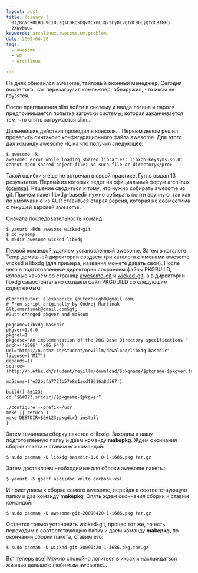 ```yaml
--- 
layout: post
title: !binary |
  0J/RgNC+0LHQu9C10LzQsCDRgSDQvtCx0L3QvtCy0LvQtdC90LjQtdC8IGF3
  ZXNvbWU=
keywords: archlinux,awesome,wm,problem
date: 2009-04-20
tags:
  - awesome
  - wm 
  - archlinux

---
```

На днях обновился awesome, тайловый оконный менеджер. Сегодня после того, как перезагрузил компьютер, обнаружил, что иксы не грузятся.

После приглашения slim войти в систему и ввода логина и пароля предпринимается попытка загрузки системы, которая заканчивается тем, что опять загружается slim...

Дальнейшие действия проводил в консоли... Первым делом решил проверить синтаксис конфигурационного файла awesome. Для этого дал команду awesome -k, на что получил следующее:

    $ awesome -k
    awesome: error while loading shared libraries: libxcb-keysyms.so.0: cannot open shared object file: No such file or directory</pre>

Такой ошибки я еще не встречал в своей практике. Гугль выдал 13 результатов. Первый из которых ведет на официальный форум archlinux (<a href="http://bbs.archlinux.org/viewtopic.php?id=70215&amp;p=1" rel="nofollow">ссылка</a>). Решение сводиться к тому, что нужно собирать awesome из git. Причем пакет libxdg-basedir нужно собирать почти вручную, так как по умолчанию из AUR ставиться старая версия, которая не совместима с текущей версией awesome.

Сначала последовательность команд:

    $ yaourt -Rdn awesome wicked-git
    $ cd ~/Temp
    $ mkdir awesome wicked libxdg

Первой командой удаляем установленный awesome. Затем в каталоге Temp домашней директории создаем три каталога с именами awesome wicked и libxdg (для примера, названия можете давать свои). После чего в подготовленные директории сохраняем файлы PKGBUILD, которые качаем со страниц: <a class="external text" title="http://aur.archlinux.org/packages.php?ID=13916" href="http://aur.archlinux.org/packages.php?ID=13916" rel="nofollow">awesome-git</a> и <a class="external text" title="http://aur.archlinux.org/packages.php?ID=17232" href="http://aur.archlinux.org/packages.php?ID=17232" rel="nofollow">wicked-git</a>, а в директории libxdg самостоятельно создаем файл PKGDUILD со следующим содержимым:

    #Contributor: alexandrite (puterbaugh0@gmail.com)
    # From script originally by Ondrej Martinak &lt;omartinak@gmail.com&gt;
    #Just changed pkgver and md5sum

    pkgname=libxdg-basedir
    pkgver=1.0.0
    pkgrel=1
    pkgdesc="An implementation of the XDG Base Directory specifications."
    arch=('i686' 'x86_64')
    url="http://n.ethz.ch/student/nevillm/download/libxdg-basedir"
    license=('MIT')
    depends=()
    source=(http://n.ethz.ch/student/nevillm/download/$pkgname/$pkgname-$pkgver.tar.gz)

    md5sums=('e32bcfa772fb57e8e1acdf9616a8d567')

    build() &#123;
    cd "$&#123;srcdir}/$pkgname-$pkgver"

    ./configure --prefix=/usr
    make || return 1
    make DESTDIR=$&#123;pkgdir} install
    }

Затем начинаем сборку пакетов с libxdg. Заходим в нашу подготовленную папку и даем команду <strong>makepkg</strong>. Ждем окончания сборки пакета и ставим его командой:

    $ sudo pacman -U libxdg-basedir-1.0.0-1-i686.pkg.tar.gz

Затем доставляем необходимые для сборки awesome пакеты:

    $ yaourt -S gperf asciidoc xmlto docbook-xsl

И приступаем к сборке самого awesome, перейдя в соответствующую папку и дав команду <strong>makepkg</strong>, Опять ждем окончания сборки и ставим командой:

    $ sudo pacman -U awesome-git-20090420-1-i686.pkg.tar.gz

Остается только установить wicked-git, процес тот же, то есть переходим в соответствующую папку и даем команду <strong>makepkg</strong>, по окончании сборки пакета, ставим его:

    $ sudo pacman -U wicked-git-20090420-1-i686.pkg.tar.gz

Вот теперь все! Можно спокойно логиться в иксах и наслаждаться жизнью дальше с любимым awesome...
